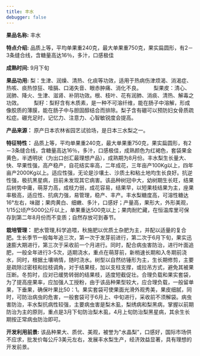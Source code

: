 ```yaml
---
title: 丰水
debugger: false
---
```


**果品名称:** 丰水

**特点介绍:** 品质上等，平均单果重240克，最大单果重750克，果实扁圆形，有2－3条缝合线，含糖量高达16％，多汁，口感极佳

**成熟时间:** 9月下旬

**果品功用:** 梨：生津、润燥、清热、化痰等功效，适用于热病伤津烦渴、消渴症、热咳、痰热惊狂、噎膈、口渴失音、眼赤肿痛、消化不良。 　　梨果皮：清心、润肺、降火、生津、滋肾、补阴功效。根、枝叶、花有润肺、消痰、清热、解毒之功效。 　　梨籽：梨籽含有木质素，是一种不可溶纤维，能在肠子中溶解，形成像胶质的薄膜，能在肠子中与胆固醇结合而排除。梨子含有硼可以预防妇女骨质疏松症。硼充足时，记忆力、注意力、心智敏锐度会提高。

**产品来源：** 原产日本农林省园艺试验场，是日本三水梨之一。

**特征特性：** 品质上等，平均单果重240克，最大单果重750克，果实扁圆形，有2－3条缝合线，含糖量高达16％，多汁，口感极佳，成熟颜色为红褐色，套袋果金黄色，半透明状（为出口创汇最理想产品），成熟期为8月份。丰水梨生长量大、快、早果性强，高产稳产，自花结实率高，二年成花，三年亩产100Kg以上，四年亩产2000Kg以上。适应性强，无论是沙壤土、沙质土和粘土地均生长良好。抗逆性强，极抗黑星病，目前未发现其它病害。该品种树冠中大，幼树期生长旺，结果后树势中庸，萌芽力高，成枝力弱，成花容易，结果早，以短果枝结果为主，座果率极高，适应性、抗病力强，易管理，稳产、丰产。丰水梨糖度高，可溶性糖达16°左右，味甜；果肉黄白、细嫩、多汁，口感好；产量高，果形大，外形美观，1/15公顷产5000公斤以上，单果重达500克以上；果肉耐贮藏，在恒温库里可保存到第二年8月份而不变质；自然存放可到春节。

**栽培管理：** 肥水管理,科学追喂，秋施肥以优质土杂肥为主，并配以适量的复合肥。生长季节一般每年追三次，第一次于发芽前进行，第二次于6月下旬，果实迅速膨大期进行，第三次于采收前一个月进行。同时，配合病虫害防治，进行叶面追肥，一般全年进行3-5次，适期浇水，重点在萌芽前，新梢速长期和入冬期前浇水，同时，根据土壤墒情，随时浇水。树型以自然纺锤形为主，生长期修剪，主要是疏除过密枝和拉枝调角，对于结果枝，加以支柱支撑，或拉吊方式，避免其被果压断。冬剪时，应对已缓势转弱的结果枝，适度短截促壮。合理负载和果实套袋，为了提高座果率，应加强人工授粉，由于该品种果型较大，应合理负载，一般留单果，下垂果，确保叶果比50：1。果实套袋可使果面光滑外观秀美，果皮细腻，同时，可防治病虫的危害，一般套袋可于6月上、中旬进行，采收前不须解袋。病虫害防治，丰水梨抗病性较强，主要病虫害是梨木虱，梨绣病和梨黑病，掌握以前期防治为主的原则，重点是3月下旬防治梨木虱，4月上旬防治梨黑星病，其余生长期按正常病虫防治即可。

**开发利用前景:** 该品种果大、质优、美观，被誉为"水晶梨"，口感好，国际市场供不应求，批发价每公斤3美元左右，发展丰水梨生产，经济效益显著，具有理想的开发前景。